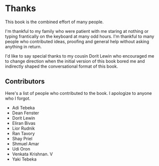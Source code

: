 # Thanks

This book is the combined effort of many people.

I'm thankful to my family who were patient with me staring at nothing or typing
frantically on the keyboard at many odd hours. I'm thankful to many people who
contributed ideas, proofing and general help without asking anything in return.

I'd like to say special thanks to my cousin Dorit Lewin who encouraged me to
change direction when the initial version of this book bored me and indirectly
shaped the conversational format of this book.

## Contributors

Here's a list of people who contributed to the book. I apologize to anyone who
I forgot.

* Adi Tebeka
* Dean Fenster
* Dorit Lewin
* Eliran Bivas
* Lior Rudnik
* Ran Tavory
* Shay Priel
* Shmuel Amar
* Udi Oron
* Venkata Krishnan. V
* Yaki Tebeka
